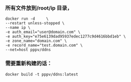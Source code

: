 ### 所有文件放到/root/ip  目录，

```
docker run -d     \
--restart unless-stopped \
--name ip \
-e auth_email="user@domain.com" \
-e auth_key="e75e6139dad95937edec1277c9d4616bbd1eb" \
-e zone_name="domain.com" \
-e record_name="test.domain.com" \
--net=host pppv/ddns
```

### 需要重新构建的话：

```
docker build -t pppv/ddns:latest  
```
